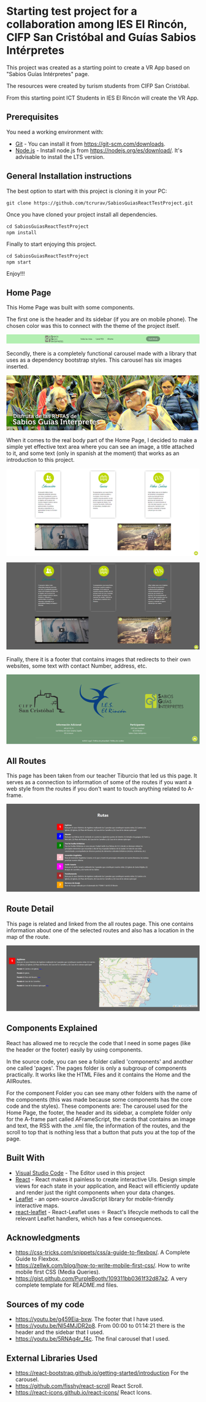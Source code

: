# Starting test project for a collaboration among IES El Rincón, CIFP San Cristóbal and Guías Sabios Intérpretes

This project was created as a starting point to create a VR App based on "Sabios Guías Intérpretes" page.

The resources were created by turism students from CIFP San Cristóbal.

From this starting point ICT Students in IES El Rincón will create the VR App.

## Prerequisites

You need a working environment with:
* [Git](https://git-scm.com) - You can install it from https://git-scm.com/downloads.
* [Node.js](https://nodejs.org) - Install node.js from https://nodejs.org/es/download/. It's advisable to install the LTS version.

## General Installation instructions

The best option to start with this project is cloning it in your PC:

```
git clone https://github.com/tcrurav/SabiosGuiasReactTestProject.git
```

Once you have cloned your project install all dependencies.

```
cd SabiosGuiasReactTestProject
npm install
```

Finally to start enjoying this project.

```
cd SabiosGuiasReactTestProject
npm start
```

Enjoy!!!

## Home Page

This Home Page was built with some components. 

The first one is the header and its sidebar (if you are on mobile phone). The chosen color was this to connect with the theme of the project itself. 

![Image text](https://github.com/JohanSantanaGalvanJob/My-React-Page/blob/master/README-FILES/header.PNG)

Secondly, there is a completely functional carousel made with a library that uses as a dependency bootstrap styles. This carousel has six images inserted.

![Image text](https://github.com/JohanSantanaGalvanJob/My-React-Page/blob/master/README-FILES/carousel.PNG)

When it comes to the real body part of the Home Page, I decided to make a simple yet effective text area where you can see an image, a title attached to it, and some text (only in spanish at the moment) that works as an introduction to this project.

![Image text](https://github.com/JohanSantanaGalvanJob/My-React-Page/blob/master/README-FILES/body.PNG)

![Image text](https://github.com/JohanSantanaGalvanJob/My-React-Page/blob/master/README-FILES/dark_body.PNG)

Finally, there it is a footer that contains images that redirects to their own websites, some text with contact Number, address, etc.

![Image text](https://github.com/JohanSantanaGalvanJob/My-React-Page/blob/master/README-FILES/footer.PNG)

## All Routes

This page has been taken from our teacher Tiburcio that led us this page. It serves as a connection to information of some of the routes if you want a web style from the routes if you don't want to touch anything related to A-frame.

![Image text](https://github.com/JohanSantanaGalvanJob/My-React-Page/blob/master/README-FILES/all_routes_body.PNG)

## Route Detail

This page is related and linked from the all routes page. This one contains information about one of the selected routes and also has a location in the map of the route. 

![Image text](https://github.com/JohanSantanaGalvanJob/My-React-Page/blob/master/README-FILES/route_detail_body.PNG)

## Components Explained

React has allowed me to recycle the code that I need in some pages (like the header or the footer) easily by using components.

In the source code, you can see a folder called 'components' and another one called 'pages'. The pages folder is only a subgroup of components practically. It works like the HTML Files and it contains the Home and the AllRoutes. 

For the component Folder you can see many other folders with the name of the components (this was made because some components has the core code and the styles). These components are: The carousel used for the Home Page, the footer, the header and its sidebar, a complete folder only for the A-frame part called AFrameScript, the cards that contains an image and text, the RSS with the .xml file, the information of the routes, and the scroll to top that is nothing less that a button that puts you at the top of the page. 

## Built With

* [Visual Studio Code](https://code.visualstudio.com/) - The Editor used in this project
* [React](https://reactjs.org/) - React makes it painless to create interactive UIs. Design simple views for each state in your application, and React will efficiently update and render just the right components when your data changes.
* [Leaflet](https://leafletjs.com/) - an open-source JavaScript library for mobile-friendly interactive maps.
* [react-leaflet](https://react-leaflet.js.org/) - React-Leaflet uses ⚛️ React's lifecycle methods to call the relevant Leaflet handlers, which has a few consequences.

## Acknowledgments
* https://css-tricks.com/snippets/css/a-guide-to-flexbox/. A Complete Guide to Flexbox.
* https://zellwk.com/blog/how-to-write-mobile-first-css/. How to write mobile first CSS (Media Queries).
* https://gist.github.com/PurpleBooth/109311bb0361f32d87a2. A very complete template for README.md files.

## Sources of my code
* https://youtu.be/g459Eia-bxw. The footer that I have used.
* https://youtu.be/Nl54MJDR2p8. From 00:00 to 01:14:21 there is the header and the sidebar that I used.
* https://youtu.be/5RNAg4r_f4c. The final carousel that I used.

## External Libraries Used

* https://react-bootstrap.github.io/getting-started/introduction For the carousel.
* https://github.com/fisshy/react-scroll React Scroll.
* https://react-icons.github.io/react-icons/ React Icons.

